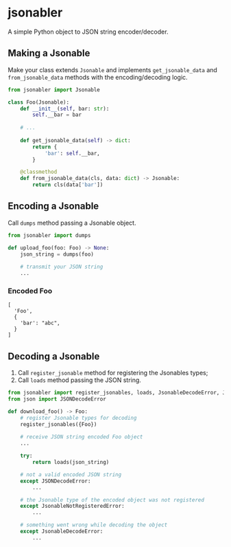 # jsonabler

A simple Python object to JSON string encoder/decoder. 

## Making a Jsonable 

Make your class extends `Jsonable` and implements `get_jsonable_data` and `from_jsonable_data` methods with the encoding/decoding logic.

```python
from jsonabler import Jsonable 

class Foo(Jsonable):
    def __init__(self, bar: str):
        self.__bar = bar
        
    # ...
    
    def get_jsonable_data(self) -> dict:
        return {
            'bar': self.__bar,
        }

    @classmethod
    def from_jsonable_data(cls, data: dict) -> Jsonable:
        return cls(data['bar'])
```

## Encoding a Jsonable

Call `dumps` method passing a Jsonable object.

```python
from jsonabler import dumps

def upload_foo(foo: Foo) -> None:    
    json_string = dumps(foo)
    
    # transmit your JSON string
    ...
```

### Encoded Foo
```json5
[
  'Foo',
  {
    'bar': "abc",
  }
]
```

## Decoding a Jsonable

1. Call `register_jsonable` method for registering the Jsonables types;
2. Call `loads` method passing the JSON string.

```python
from jsonabler import register_jsonables, loads, JsonableDecodeError, JsonableNotRegisteredError
from json import JSONDecodeError

def download_foo() -> Foo:
    # register Jsonable types for decoding
    register_jsonables({Foo})
    
    # receive JSON string encoded Foo object
    ...

    try:
        return loads(json_string)

    # not a valid encoded JSON string
    except JSONDecodeError:  
        ...

    # the Jsonable type of the encoded object was not registered
    except JsonableNotRegisteredError:  
        ...

    # something went wrong while decoding the object
    except JsonableDecodeError:  
        ...
```

